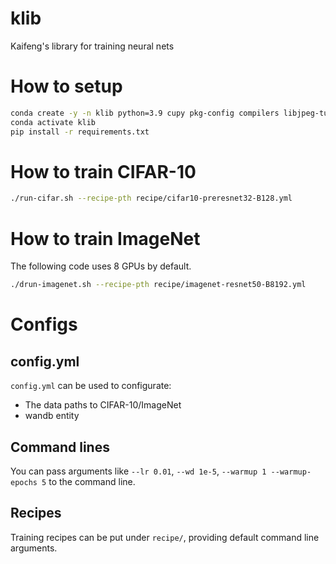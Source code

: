 # klib
Kaifeng's library for training neural nets

# How to setup

```bash
conda create -y -n klib python=3.9 cupy pkg-config compilers libjpeg-turbo opencv pytorch torchvision cudatoolkit=11.3 numba -c pytorch -c conda-forge
conda activate klib
pip install -r requirements.txt
```

# How to train CIFAR-10

``` bash
./run-cifar.sh --recipe-pth recipe/cifar10-preresnet32-B128.yml
```

# How to train ImageNet

The following code uses 8 GPUs by default.

``` bash
./drun-imagenet.sh --recipe-pth recipe/imagenet-resnet50-B8192.yml
```

# Configs

## config.yml

`config.yml` can be used to configurate:

* The data paths to CIFAR-10/ImageNet
* wandb entity

## Command lines

You can pass arguments like `--lr 0.01`, `--wd 1e-5`, `--warmup 1 --warmup-epochs 5` to the command line.

## Recipes

Training recipes can be put under `recipe/`, providing default command line arguments.

